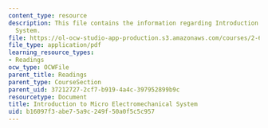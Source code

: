 ```yaml
---
content_type: resource
description: This file contains the information regarding Introduction to Micro Electromechanical
  System.
file: https://ol-ocw-studio-app-production.s3.amazonaws.com/courses/2-674-micro-nano-engineering-laboratory-spring-2016/b16097f3abe75a9c249f50a0f5c5c957_MIT2_674S16_IntroToMEMS.pdf
file_type: application/pdf
learning_resource_types:
- Readings
ocw_type: OCWFile
parent_title: Readings
parent_type: CourseSection
parent_uid: 37212727-2cf7-b919-4a4c-397952899b9c
resourcetype: Document
title: Introduction to Micro Electromechanical System
uid: b16097f3-abe7-5a9c-249f-50a0f5c5c957
---
```

